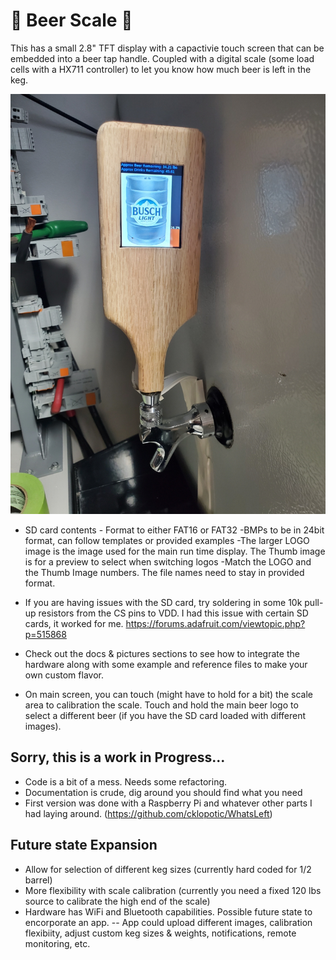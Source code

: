 # :beer: Beer Scale :beer:
This has a small 2.8" TFT display with a capactivie touch screen that can be embedded into a beer tap handle.  Coupled with a digital scale (some load cells with a HX711 controller) to let you know how much beer is left in the keg.

![alt text](https://github.com/cklopotic/BeerScale/blob/main/pictures/Screen%20In%20Tap%20handle.jpg?raw=true)

- SD card contents - Format to either FAT16 or FAT32
    -BMPs to be in 24bit format, can follow templates or provided examples
    -The larger LOGO image is the image used for the main run time display. The Thumb image is for a preview to select when switching logos
    -Match the LOGO and the Thumb Image numbers.  The file names need to stay in provided format.

- If you are having issues with the SD card, try soldering in some 10k pull-up resistors from the CS pins to VDD.
    I had this issue with certain SD cards, it worked for me. https://forums.adafruit.com/viewtopic.php?p=515868

- Check out the docs & pictures sections to see how to integrate the hardware along with some example and reference files to make your own custom flavor.

- On main screen, you can touch (might have to hold for a bit) the scale area to calibration the scale.  Touch and hold the main beer logo to select a different beer (if you have the SD card loaded with different images).
## Sorry, this is a work in Progress...
- Code is a bit of a mess. Needs some refactoring.
- Documentation is crude, dig around you should find what you need
- First version was done with a Raspberry Pi and whatever other parts I had laying around. (https://github.com/cklopotic/WhatsLeft)

## Future state Expansion
- Allow for selection of different keg sizes (currently hard coded for 1/2 barrel)
- More flexibility with scale calibration (currently you need a fixed 120 lbs source to calibrate the high end of the scale)
- Hardware has WiFi and Bluetooth capabilities. Possible future state to encorporate an app.
    -- App could upload different images, calibration flexibiity, adjust custom keg sizes & weights, notifications, remote monitoring, etc.
